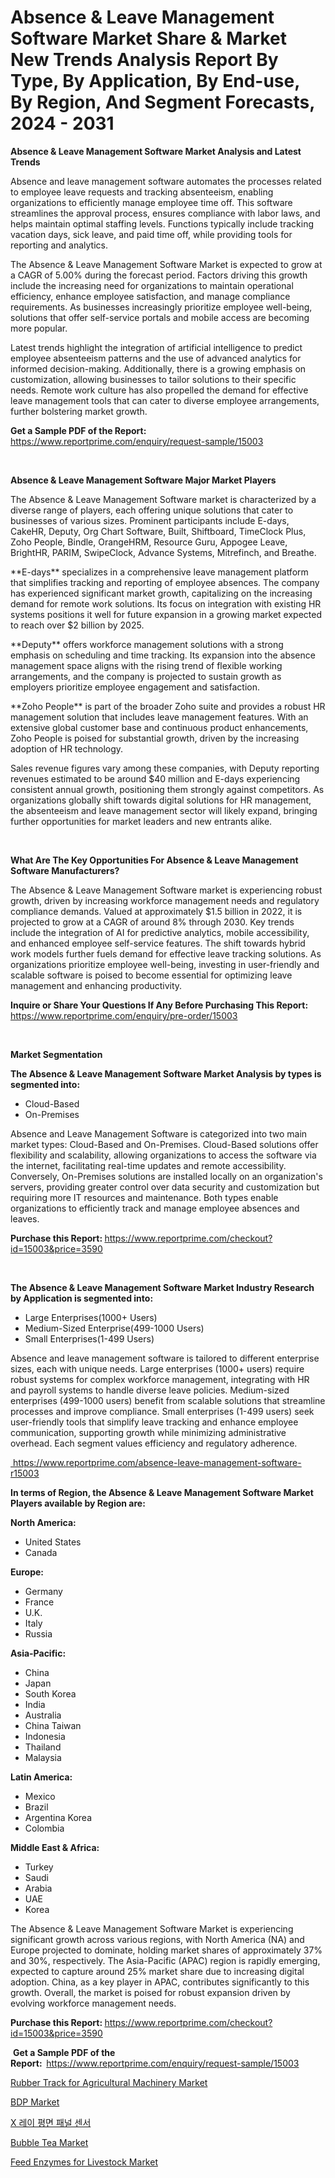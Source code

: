 <p><h1>Absence & Leave Management Software Market Share & Market New Trends Analysis Report By Type, By Application, By End-use, By Region, And Segment Forecasts, 2024 - 2031</h1></p><p><strong>Absence & Leave Management Software Market Analysis and Latest Trends</strong></p>
<p><p>Absence and leave management software automates the processes related to employee leave requests and tracking absenteeism, enabling organizations to efficiently manage employee time off. This software streamlines the approval process, ensures compliance with labor laws, and helps maintain optimal staffing levels. Functions typically include tracking vacation days, sick leave, and paid time off, while providing tools for reporting and analytics.</p><p>The Absence & Leave Management Software Market is expected to grow at a CAGR of 5.00% during the forecast period. Factors driving this growth include the increasing need for organizations to maintain operational efficiency, enhance employee satisfaction, and manage compliance requirements. As businesses increasingly prioritize employee well-being, solutions that offer self-service portals and mobile access are becoming more popular.</p><p>Latest trends highlight the integration of artificial intelligence to predict employee absenteeism patterns and the use of advanced analytics for informed decision-making. Additionally, there is a growing emphasis on customization, allowing businesses to tailor solutions to their specific needs. Remote work culture has also propelled the demand for effective leave management tools that can cater to diverse employee arrangements, further bolstering market growth.</p></p>
<p><strong>Get a Sample PDF of the Report:&nbsp;</strong> <a href="https://www.reportprime.com/enquiry/request-sample/15003">https://www.reportprime.com/enquiry/request-sample/15003</a></p>
<p>&nbsp;</p>
<p><strong>Absence & Leave Management Software Major Market Players</strong></p>
<p><p>The Absence & Leave Management Software market is characterized by a diverse range of players, each offering unique solutions that cater to businesses of various sizes. Prominent participants include E-days, CakeHR, Deputy, Org Chart Software, Built, Shiftboard, TimeClock Plus, Zoho People, Bindle, OrangeHRM, Resource Guru, Appogee Leave, BrightHR, PARIM, SwipeClock, Advance Systems, Mitrefinch, and Breathe.</p><p>**E-days** specializes in a comprehensive leave management platform that simplifies tracking and reporting of employee absences. The company has experienced significant market growth, capitalizing on the increasing demand for remote work solutions. Its focus on integration with existing HR systems positions it well for future expansion in a growing market expected to reach over $2 billion by 2025.</p><p>**Deputy** offers workforce management solutions with a strong emphasis on scheduling and time tracking. Its expansion into the absence management space aligns with the rising trend of flexible working arrangements, and the company is projected to sustain growth as employers prioritize employee engagement and satisfaction.</p><p>**Zoho People** is part of the broader Zoho suite and provides a robust HR management solution that includes leave management features. With an extensive global customer base and continuous product enhancements, Zoho People is poised for substantial growth, driven by the increasing adoption of HR technology.</p><p>Sales revenue figures vary among these companies, with Deputy reporting revenues estimated to be around $40 million and E-days experiencing consistent annual growth, positioning them strongly against competitors. As organizations globally shift towards digital solutions for HR management, the absenteeism and leave management sector will likely expand, bringing further opportunities for market leaders and new entrants alike.</p></p>
<p>&nbsp;</p>
<p><strong>What Are The Key Opportunities For Absence & Leave Management Software Manufacturers?</strong></p>
<p><p>The Absence & Leave Management Software market is experiencing robust growth, driven by increasing workforce management needs and regulatory compliance demands. Valued at approximately $1.5 billion in 2022, it is projected to grow at a CAGR of around 8% through 2030. Key trends include the integration of AI for predictive analytics, mobile accessibility, and enhanced employee self-service features. The shift towards hybrid work models further fuels demand for effective leave tracking solutions. As organizations prioritize employee well-being, investing in user-friendly and scalable software is poised to become essential for optimizing leave management and enhancing productivity.</p></p>
<p><strong>Inquire or Share Your Questions If Any Before Purchasing This Report:</strong> <a href="https://www.reportprime.com/enquiry/pre-order/15003">https://www.reportprime.com/enquiry/pre-order/15003</a></p>
<p>&nbsp;</p>
<p><strong>Market Segmentation</strong></p>
<p><strong>The Absence & Leave Management Software Market Analysis by types is segmented into:</strong></p>
<p><ul><li>Cloud-Based</li><li>On-Premises</li></ul></p>
<p><p>Absence and Leave Management Software is categorized into two main market types: Cloud-Based and On-Premises. Cloud-Based solutions offer flexibility and scalability, allowing organizations to access the software via the internet, facilitating real-time updates and remote accessibility. Conversely, On-Premises solutions are installed locally on an organization's servers, providing greater control over data security and customization but requiring more IT resources and maintenance. Both types enable organizations to efficiently track and manage employee absences and leaves.</p></p>
<p><strong>Purchase this Report:&nbsp;</strong><a href="https://www.reportprime.com/checkout?id=15003&price=3590">https://www.reportprime.com/checkout?id=15003&price=3590</a></p>
<p>&nbsp;</p>
<p><strong>The Absence & Leave Management Software Market Industry Research by Application is segmented into:</strong></p>
<p><ul><li>Large Enterprises(1000+ Users)</li><li>Medium-Sized Enterprise(499-1000 Users)</li><li>Small Enterprises(1-499 Users)</li></ul></p>
<p><p>Absence and leave management software is tailored to different enterprise sizes, each with unique needs. Large enterprises (1000+ users) require robust systems for complex workforce management, integrating with HR and payroll systems to handle diverse leave policies. Medium-sized enterprises (499-1000 users) benefit from scalable solutions that streamline processes and improve compliance. Small enterprises (1-499 users) seek user-friendly tools that simplify leave tracking and enhance employee communication, supporting growth while minimizing administrative overhead. Each segment values efficiency and regulatory adherence.</p></p>
<p><a href="https://www.reportprime.com/absence-leave-management-software-r15003">&nbsp;https://www.reportprime.com/absence-leave-management-software-r15003</a></p>
<p><strong>In terms of Region, the Absence & Leave Management Software Market Players available by Region are:</strong></p>
<p>
    <p> <strong> North America: </strong>
        <ul>
            <li>United States</li>
            <li>Canada</li>
        </ul>
        </p> 
    <p> <strong> Europe: </strong>
        <ul>
            <li>Germany</li>
            <li>France</li>
            <li>U.K.</li>
            <li>Italy</li>
            <li>Russia</li>
        </ul>
        </p> 
    <p> <strong> Asia-Pacific: </strong>
        <ul>
            <li>China</li>
            <li>Japan</li>
            <li>South Korea</li>
            <li>India</li>
            <li>Australia</li>
            <li>China Taiwan</li>
            <li>Indonesia</li>
            <li>Thailand</li>
            <li>Malaysia</li>
        </ul>
        </p> 
    <p> <strong> Latin America: </strong>
        <ul>
            <li>Mexico</li>
            <li>Brazil</li>
            <li>Argentina Korea</li>
            <li>Colombia</li>
        </ul>
        </p> 
    <p> <strong> Middle East & Africa: </strong>
        <ul>
            <li>Turkey</li>
            <li>Saudi</li>
            <li>Arabia</li>
            <li>UAE</li>
            <li>Korea</li>
        </ul>
    </p>
    </p>
<p><p>The Absence & Leave Management Software Market is experiencing significant growth across various regions, with North America (NA) and Europe projected to dominate, holding market shares of approximately 37% and 30%, respectively. The Asia-Pacific (APAC) region is rapidly emerging, expected to capture around 25% market share due to increasing digital adoption. China, as a key player in APAC, contributes significantly to this growth. Overall, the market is poised for robust expansion driven by evolving workforce management needs.</p></p>
<p><strong>Purchase this Report: </strong><a href="https://www.reportprime.com/checkout?id=15003&price=3590">https://www.reportprime.com/checkout?id=15003&price=3590</a></p>
<p>&nbsp;<strong>Get a Sample PDF of the Report:&nbsp;&nbsp;</strong><a href="https://www.reportprime.com/enquiry/request-sample/15003">https://www.reportprime.com/enquiry/request-sample/15003</a></p>
<p><strong></strong></p>
<p><p><a href="https://issuu.com/reportprime-2/docs/rubber-track-for-agricultural-machi_9adf8a45c02693">Rubber Track for Agricultural Machinery Market</a></p><p><a href="https://medium.com/@randaarks98078567/this-report-on-bdp-market-is-a-comprehensive-analysis-of-market-shares-strategies-products-e15bf6087105?postPublishedType=initial">BDP Market</a></p><p><a href="https://medium.com/@wallacbahrtyinger567686/%EC%84%B8%EA%B3%84-x-ray-flat-panel-sensor-market-%EC%9D%80-2024%EC%97%90%EC%84%9C-2031%EB%A1%9C-%EC%97%B0%ED%8F%89%EA%B7%A0-%EC%A6%9D%EA%B0%80%EC%9C%A8%EC%9D%84-%EB%B3%B4%EC%9D%BC-%EA%B2%83%EC%9C%BC%EB%A1%9C-%EC%98%88%EC%83%81%EB%90%A9%EB%8B%88%EB%8B%A4-35dbf4f41bb1">X 레이 평면 패널 센서</a></p><p><a href="https://www.linkedin.com/pulse/global-bubble-tea-market-focus-application-end-use-industry-h3c7c?trackingId=ECjetIVdS3aQQ2YuaFAirw%3D%3D">Bubble Tea Market</a></p><p><a href="https://issuu.com/reportprime-2/docs/feed-enzymes-for-livestock-market-s_fa3134f3aec3b4">Feed Enzymes for Livestock Market</a></p></p>